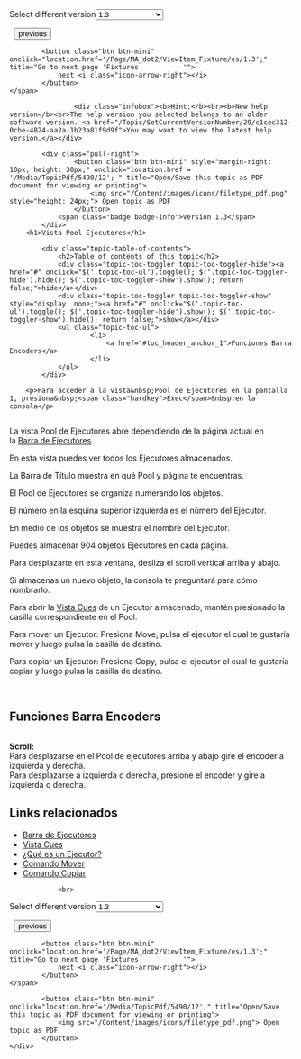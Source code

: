 
<div class="topic-navigation">

<div class="pull-right">
	<span class="pull-left">


<div class="pull-left">
<form action="/Topic/SetCurrentVersionNumber" class="form-inline" id="frmTagSelector" method="post">	<span class="form-mini">
		<div class="input-prepend"><span class="add-on">Select different version</span><select autocomplete="off" id="versionNumberId" name="versionNumberId" onchange="$(this).closest('#frmTagSelector').submit();" style="width: 120px;"><option value="">- latest -</option>
<option value="3">1.1</option>
<option value="7">1.2</option>
<option selected="selected" value="12">1.3</option>
<option value="16">1.5</option>
<option value="29">1.9</option>
</select></div>
		<input data-val="true" data-val-number="The field Int32 must be a number." data-val-required="The Int32 field is required." id="ProductId" name="ProductId" type="hidden" value="7">
		<input id="CurrentGuid" name="CurrentGuid" type="hidden" value="c1cec312-0cbe-4824-aa2a-1b23a81f9d9f">
	</span>
</form></div>&nbsp;	</span>
	<span class="pull-right" style="white-space: nowrap;">
			<button class="btn btn-mini" onclick="location.href='/Page/MA_dot2/Window_Playback/es/1.3'; " title="Go to previous page 'Executor Bar '">
				<i class="icon-arrow-left"></i> previous
			</button>

			<button class="btn btn-mini" onclick="location.href='/Page/MA_dot2/ViewItem_Fixture/es/1.3';" title="Go to next page 'Fixtures           '">
				next <i class="icon-arrow-right"></i> 
			</button>
	</span>
</div>
<div class="clear-fix" style="margin-bottom: 10px"></div>
</div>

					<div class="infobox"><b>Hint:</b><br><b>New help version</b><br>The help version you selected belongs to an older software version. <a href="/Topic/SetCurrentVersionNumber/29/c1cec312-0cbe-4824-aa2a-1b23a81f9d9f">You may want to view the latest help version.</a></div>

			<div class="pull-right">
					<button class="btn btn-mini" style="margin-right: 10px; height: 30px;" onclick="location.href = '/Media/TopicPdf/5490/12'; " title="Open/Save this topic as PDF document for viewing or printing">
						<img src="/Content/images/icons/filetype_pdf.png" style="height: 24px;"> Open topic as PDF
					</button>
				<span class="badge badge-info">Version 1.3</span>
			</div>
		<h1>Vista Pool Ejecutores</h1>

			<div class="topic-table-of-contents">
				<h2>Table of contents of this topic</h2>
				<div class="topic-toc-toggler topic-toc-toggler-hide"><a href="#" onclick="$('.topic-toc-ul').toggle(); $('.topic-toc-toggler-hide').hide(); $('.topic-toc-toggler-show').show(); return false;">hide</a></div>
				<div class="topic-toc-toggler topic-toc-toggler-show" style="display: none;"><a href="#" onclick="$('.topic-toc-ul').toggle(); $('.topic-toc-toggler-hide').show(); $('.topic-toc-toggler-show').hide(); return false;">show</a></div>
				<ul class="topic-toc-ul">
						<li>
							<a href="#toc_header_anchor_1">Funciones Barra Encoders</a>
						</li>
				</ul>
			</div>

		<p>Para acceder a la vista&nbsp;Pool de Ejecutores en la pantalla 1, presiona&nbsp;<span class="hardkey">Exec</span>&nbsp;en la consola</p>

<p><img alt="" src="/Media/Image/Dot2_ViewsandWindows_ExecutorsPool01_1-0.PNG"></p>

<p>La vista&nbsp;Pool&nbsp;de Ejecutores abre dependiendo de la página actual en la&nbsp;<a href="/Topic/af87cdc8-b54b-41ee-b614-26065230c7ec">Barra de Ejecutores</a>.</p>

<p>En esta vista puedes ver todos los Ejecutores almacenados.</p>

<p>La Barra de Título muestra en qué Pool y página te encuentras.</p>

<p>El Pool de Ejecutores se organiza numerando&nbsp;los objetos.</p>

<p>El número en la esquina superior izquierda es el número del Ejecutor.</p>

<p>En medio de los objetos se muestra el nombre del Ejecutor.</p>

<p>Puedes almacenar 904 objetos Ejecutores en cada página.</p>

<p>Para desplazarte en esta ventana, desliza el scroll vertical arriba y abajo.</p>

<p>Si almacenas un nuevo objeto, la consola te preguntará para cómo nombrarlo.</p>

<p>Para abrir la&nbsp;<a href="/Topic/b8ab1bbb-182d-41d6-9a1e-52f5267922c7">Vista Cues</a>&nbsp;de un Ejecutor almacenado, mantén presionado la casilla correspondiente en el Pool.</p>

<p>Para mover un Ejecutor: Presiona&nbsp;<span class="hardkey">Move</span>, pulsa el ejecutor el cual te gustaría mover y luego pulsa la casilla de destino.</p>

<p>Para copiar un Ejecutor: Presiona&nbsp;<span class="hardkey">Copy</span>, pulsa el ejecutor el cual te gustaría copiar y luego pulsa la casilla de destino.</p>

<p>&nbsp;</p>

<a name="toc_header_anchor_1" id="toc_header_anchor_1" class="topic-toc-item"></a><h2>Funciones Barra Encoders</h2>

<p><img alt="" src="/Media/Image/Dot2_ViewsandWindows_CuesView01_1-0.PNG"></p>

<p><strong>Scroll:</strong><br>
Para desplazarse en el Pool de ejecutores arriba y abajo gire el encoder a izquierda y derecha.<br>
Para desplazarse a izquierda o derecha, presione el encoder y gire a izquierda o derecha.</p>

<a name="toc_header_anchor_2" id="toc_header_anchor_2" class="topic-toc-item"></a><h2>Links relacionados</h2>

<ul>
	<li><a href="/Topic/af87cdc8-b54b-41ee-b614-26065230c7ec">Barra de Ejecutores</a></li>
	<li><a href="/Topic/b8ab1bbb-182d-41d6-9a1e-52f5267922c7">Vista Cues</a></li>
	<li><a href="/Topic/839f039d-2e75-4ed2-a4be-0ff458dec63d">¿Qué es un Ejecutor?</a></li>
	<li><a href="/Topic/210421fb-24b5-4a20-a719-c2ca85b8f002">Comando Mover</a></li>
	<li><a href="/Topic/6f42e54b-e064-46ad-b3c5-c5341be8e50d">Comando Copiar</a></li>
</ul>


				<br>
<div class="topic-navigation">

<div class="pull-right">
	<span class="pull-left">


<div class="pull-left">
<form action="/Topic/SetCurrentVersionNumber" class="form-inline" id="frmTagSelector" method="post">	<span class="form-mini">
		<div class="input-prepend"><span class="add-on">Select different version</span><select autocomplete="off" id="versionNumberId" name="versionNumberId" onchange="$(this).closest('#frmTagSelector').submit();" style="width: 120px;"><option value="">- latest -</option>
<option value="3">1.1</option>
<option value="7">1.2</option>
<option selected="selected" value="12">1.3</option>
<option value="16">1.5</option>
<option value="29">1.9</option>
</select></div>
		<input data-val="true" data-val-number="The field Int32 must be a number." data-val-required="The Int32 field is required." id="ProductId" name="ProductId" type="hidden" value="7">
		<input id="CurrentGuid" name="CurrentGuid" type="hidden" value="c1cec312-0cbe-4824-aa2a-1b23a81f9d9f">
	</span>
</form></div>&nbsp;	</span>
	<span class="pull-right" style="white-space: nowrap;">
			<button class="btn btn-mini" onclick="location.href='/Page/MA_dot2/Window_Playback/es/1.3'; " title="Go to previous page 'Executor Bar '">
				<i class="icon-arrow-left"></i> previous
			</button>

			<button class="btn btn-mini" onclick="location.href='/Page/MA_dot2/ViewItem_Fixture/es/1.3';" title="Go to next page 'Fixtures           '">
				next <i class="icon-arrow-right"></i> 
			</button>
	</span>
</div>
	<div class="clear-fix"></div>
	<div class="pull-right">
	
			<button class="btn btn-mini" onclick="location.href='/Media/TopicPdf/5490/12';" title="Open/Save this topic as PDF document for viewing or printing">
				<img src="/Content/images/icons/filetype_pdf.png"> Open topic as PDF
			</button>
	</div>
<div class="clear-fix" style="margin-bottom: 10px"></div>
</div>

	